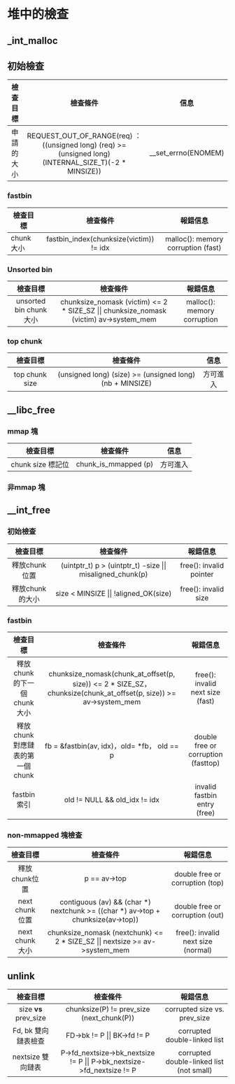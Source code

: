 # 堆中的檢查

## _int_malloc

## 初始檢查

| 檢查目標  |                   檢查條件                   |         信息          |
| :---: | :--------------------------------------: | :-----------------: |
| 申請的大小 | REQUEST_OUT_OF_RANGE(req) ：((unsigned long) (req) >= (unsigned long) (INTERNAL_SIZE_T)(-2 * MINSIZE)) | __set_errno(ENOMEM) |

### fastbin

| 檢查目標     |                  檢查條件                   |                報錯信息                |
| -------- | :-------------------------------------: | :--------------------------------: |
| chunk 大小 | fastbin_index(chunksize(victim)) != idx | malloc(): memory corruption (fast) |

### Unsorted bin

|         檢查目標          |                   檢查條件                   |            報錯信息             |
| :-------------------: | :--------------------------------------: | :-------------------------: |
| unsorted bin chunk 大小 | chunksize_nomask (victim) <= 2 * SIZE_SZ \|\| chunksize_nomask (victim)  av->system_mem | malloc(): memory corruption |



### top chunk

|      檢查目標      |                   檢查條件                   |  信息  |
| :------------: | :--------------------------------------: | :--: |
| top chunk size | (unsigned long) (size) >= (unsigned long) (nb + MINSIZE) | 方可進入 |



## __libc_free

### mmap 塊

|      檢查目標      |         檢查條件         |  信息  |
| :------------: | :------------------: | :--: |
| chunk size 標記位 | chunk_is_mmapped (p) | 方可進入 |

### 非mmap 塊

## __int_free

### 初始檢查

|    檢查目標    |                   檢查條件                   |          報錯信息           |
| :--------: | :--------------------------------------: | :---------------------: |
| 釋放chunk位置  | (uintptr_t) p > (uintptr_t) -size \|\| misaligned_chunk(p) | free(): invalid pointer |
| 釋放chunk的大小 |  size < MINSIZE \|\| !aligned_OK(size)   |  free(): invalid size   |

### fastbin

|         檢查目標          |                   檢查條件                   |                報錯信息                 |
| :-------------------: | :--------------------------------------: | :---------------------------------: |
|  釋放chunk的下一個chunk大小   | chunksize_nomask(chunk_at_offset(p, size)) <= 2 * SIZE_SZ， chunksize(chunk_at_offset(p, size)) >= av->system_mem |  free(): invalid next size (fast)   |
| 釋放 chunk對應鏈表的第一個chunk | fb = &fastbin(av, idx)，old= *fb， old == p | double free or corruption (fasttop) |
|       fastbin索引       |      old != NULL && old_idx != idx       |    invalid fastbin entry (free)     |

### non-mmapped 塊檢查

|     檢查目標      |                   檢查條件                   |                報錯信息                |
| :-----------: | :--------------------------------------: | :--------------------------------: |
|   釋放chunk位置   |               p == av->top               |  double free or corruption (top)   |
| next chunk 位置 | contiguous (av) && (char *) nextchunk  >= ((char *) av->top + chunksize(av->top)) |  double free or corruption (out)   |
| next chunk 大小 | chunksize_nomask (nextchunk) <= 2 * SIZE_SZ \|\|  nextsize >= av->system_mem | free(): invalid next size (normal) |

## unlink

|         檢查目標          |                   檢查條件                   |                   報錯信息                   |
| :-------------------: | :--------------------------------------: | :--------------------------------------: |
| size **vs** prev_size | chunksize(P) != prev_size (next_chunk(P)) |       corrupted size vs. prev_size       |
|     Fd, bk 雙向鏈表檢查     |       FD->bk != P \|\| BK->fd != P       |       corrupted double-linked list       |
|     nextsize 雙向鏈表     | P->fd_nextsize->bk_nextsize != P \|\| P->bk_nextsize->fd_nextsize != P | corrupted double-linked list (not small) |

